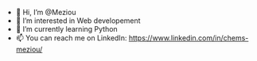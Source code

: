- 👋 Hi, I’m @Meziou
- 👀 I’m interested in Web developement 
- 🌱 I’m currently learning Python
- 📫 You can reach me on LinkedIn: https://www.linkedin.com/in/chems-meziou/

<!---
Meziou/Meziou is a ✨ special ✨ repository because its `README.md` (this file) appears on your GitHub profile.
You can click the Preview link to take a look at your changes.
--->

